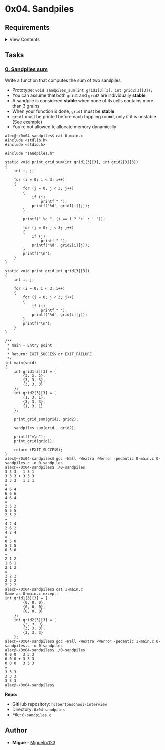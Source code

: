 # 0x04. Sandpiles
## Requirements
<details>
<summary>View Contents</summary>
  
### General

*   Allowed editors: `vi`, `vim`, `emacs`
*   All your files will be compiled on Ubuntu 14.04 LTS
*   Your programs and functions will be compiled with `gcc 4.8.4` using the flags `-Wall` `-Werror` `-Wextra` `and -pedantic`
*   All your files should end with a new line
*   Your code should use the `Betty` style. It will be checked using [betty-style.pl](https://github.com/holbertonschool/Betty/blob/master/betty-style.pl "betty-style.pl") and [betty-doc.pl](https://github.com/holbertonschool/Betty/blob/master/betty-doc.pl "betty-doc.pl")
*   You are not allowed to use global variables
*   No more than 5 functions per file
*   In the following examples, the `main.c` files are shown as examples. You can use them to test your functions, but you don’t have to push them to your repo (if you do we won’t take them into account). We will use our own `main.c` files at compilation. Our `main.c` files might be different from the one shown in the examples
*   The prototypes of all your functions should be included in your header file called `sandpiles.h`
*   Don’t forget to push your header file
*   All your header files should be include guarded
</details>

## Tasks
### [0. Sandpiles sum](./0-sandpiles.c)
Write a function that computes the sum of two sandpiles

- Prototype: `void sandpiles_sum(int grid1[3][3], int grid2[3][3]);`
- You can assume that both `grid1` and `grid2` are individually **stable**
- A sandpile is considered **stable** when none of its cells contains more than 3 grains
- When your function is done, `grid1` must be **stable**
- `grid1` must be printed before each toppling round, only if it is unstable (See example)
- You’re not allowed to allocate memory dynamically
```
alex@~/0x04-sandpiles$ cat 0-main.c 
#include <stdlib.h>
#include <stdio.h>

#include "sandpiles.h"

static void print_grid_sum(int grid1[3][3], int grid2[3][3])
{
    int i, j;

    for (i = 0; i < 3; i++)
    {
        for (j = 0; j < 3; j++)
        {
            if (j)
                printf(" ");
            printf("%d", grid1[i][j]);
        }

        printf(" %c ", (i == 1 ? '+' : ' '));

        for (j = 0; j < 3; j++)
        {
            if (j)
                printf(" ");
            printf("%d", grid2[i][j]);
        }
        printf("\n");
    }
}

static void print_grid(int grid[3][3])
{
    int i, j;

    for (i = 0; i < 3; i++)
    {
        for (j = 0; j < 3; j++)
        {
            if (j)
                printf(" ");
            printf("%d", grid[i][j]);
        }
        printf("\n");
    }
}

/**
 * main - Entry point
 *
 * Return: EXIT_SUCCESS or EXIT_FAILURE
 */
int main(void)
{
    int grid1[3][3] = {
        {3, 3, 3},
        {3, 3, 3},
        {3, 3, 3}
    };
    int grid2[3][3] = {
        {1, 3, 1},
        {3, 3, 3},
        {1, 3, 1}
    };

    print_grid_sum(grid1, grid2);

    sandpiles_sum(grid1, grid2);

    printf("=\n");
    print_grid(grid1);

    return (EXIT_SUCCESS);
}
alex@~/0x04-sandpiles$ gcc -Wall -Wextra -Werror -pedantic 0-main.c 0-sandpiles.c -o 0-sandpiles
alex@~/0x04-sandpiles$ ./0-sandpiles 
3 3 3   1 3 1
3 3 3 + 3 3 3
3 3 3   1 3 1
=
4 6 4
6 6 6
4 6 4
=
2 5 2
5 6 5
2 5 2
=
4 2 4
2 6 2
4 2 4
=
0 5 0
5 2 5
0 5 0
=
2 1 2
1 6 1
2 1 2
=
2 2 2
2 2 2
2 2 2
alex@~/0x04-sandpiles$ cat 1-main.c
Same as 0-main.c except:
int grid1[3][3] = {
        {0, 0, 0},
        {0, 0, 0},
        {0, 0, 0}
    };
    int grid2[3][3] = {
        {3, 3, 3},
        {3, 3, 3},
        {3, 3, 3}
    };
alex@~/0x04-sandpiles$ gcc -Wall -Wextra -Werror -pedantic 1-main.c 0-sandpiles.c -o 0-sandpiles
alex@~/0x04-sandpiles$ ./0-sandpiles 
0 0 0   3 3 3
0 0 0 + 3 3 3
0 0 0   3 3 3
=
3 3 3
3 3 3
3 3 3
alex@~/0x04-sandpiles$
```
**Repo:**
* GitHub repository: `holbertonschool-interview`
* Directory: `0x04-sandpiles`
* File: `0-sandpiles.c`
## Author

- **Migue** - [Miguelro123](https://github.com/Miguelro123)

